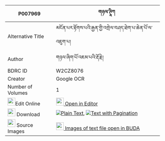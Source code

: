 |P007969|གཉལ་ཊཱིཀ 
| --- | --- 
|Alternative Title |མངོན་པར་རྟོགས་པའི་རྒྱན་གྱི་འགྲེལ་བཤད་ཐེག་པ་ཆེན་པོ་ལ་འཇུག་པ།
|Author| གཉལ་ཞིག་པོ་འཇམ་པའི་རྡོ་རྗེ།
|BDRC ID | W2CZ8076
|Creator | Google OCR
|Number of Volumes| 1
|<img width="25" src="https://img.icons8.com/color/25/000000/edit-property.png">Edit Online| [<img width="25" src="https://avatars.githubusercontent.com/u/45091458?s=200&v=4"> Open in Editor](http://editor.openpecha.org/P007969)
|<img width="25" src="https://img.icons8.com/fluent/48/000000/download-2.png"/>  Download | [![](https://img.icons8.com/color/20/000000/txt.png)Plain Text](https://github.com/Openpecha/P007969/releases/download/v1/nyal_tika(?)_plain_P007969.zip), [![](https://img.icons8.com/color/20/000000/txt.png)Text with Pagination](https://github.com/Openpecha/P007969/releases/download/v1/nyal_tika(?)_pages_P007969.zip)
|<img width="25" src="https://img.icons8.com/plasticine/100/000000/pictures-folder.png"/>  Source Images | [<img width="25" src="https://library.bdrc.io/icons/BUDA-small.svg"> Images of text file open in BUDA](https://library.bdrc.io/show/bdr:W2CZ8076)